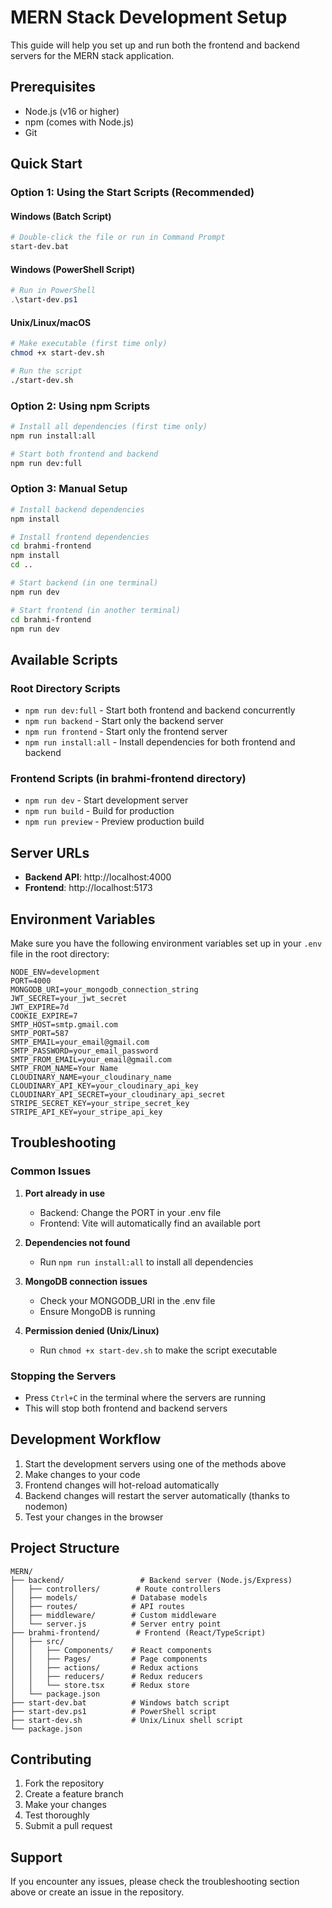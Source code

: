# MERN Stack Development Setup

This guide will help you set up and run both the frontend and backend servers for the MERN stack application.

## Prerequisites

- Node.js (v16 or higher)
- npm (comes with Node.js)
- Git

## Quick Start

### Option 1: Using the Start Scripts (Recommended)

#### Windows (Batch Script)
```bash
# Double-click the file or run in Command Prompt
start-dev.bat
```

#### Windows (PowerShell Script)
```powershell
# Run in PowerShell
.\start-dev.ps1
```

#### Unix/Linux/macOS
```bash
# Make executable (first time only)
chmod +x start-dev.sh

# Run the script
./start-dev.sh
```

### Option 2: Using npm Scripts

```bash
# Install all dependencies (first time only)
npm run install:all

# Start both frontend and backend
npm run dev:full
```

### Option 3: Manual Setup

```bash
# Install backend dependencies
npm install

# Install frontend dependencies
cd brahmi-frontend
npm install
cd ..

# Start backend (in one terminal)
npm run dev

# Start frontend (in another terminal)
cd brahmi-frontend
npm run dev
```

## Available Scripts

### Root Directory Scripts
- `npm run dev:full` - Start both frontend and backend concurrently
- `npm run backend` - Start only the backend server
- `npm run frontend` - Start only the frontend server
- `npm run install:all` - Install dependencies for both frontend and backend

### Frontend Scripts (in brahmi-frontend directory)
- `npm run dev` - Start development server
- `npm run build` - Build for production
- `npm run preview` - Preview production build

## Server URLs

- **Backend API**: http://localhost:4000
- **Frontend**: http://localhost:5173

## Environment Variables

Make sure you have the following environment variables set up in your `.env` file in the root directory:

```env
NODE_ENV=development
PORT=4000
MONGODB_URI=your_mongodb_connection_string
JWT_SECRET=your_jwt_secret
JWT_EXPIRE=7d
COOKIE_EXPIRE=7
SMTP_HOST=smtp.gmail.com
SMTP_PORT=587
SMTP_EMAIL=your_email@gmail.com
SMTP_PASSWORD=your_email_password
SMTP_FROM_EMAIL=your_email@gmail.com
SMTP_FROM_NAME=Your Name
CLOUDINARY_NAME=your_cloudinary_name
CLOUDINARY_API_KEY=your_cloudinary_api_key
CLOUDINARY_API_SECRET=your_cloudinary_api_secret
STRIPE_SECRET_KEY=your_stripe_secret_key
STRIPE_API_KEY=your_stripe_api_key
```

## Troubleshooting

### Common Issues

1. **Port already in use**
   - Backend: Change the PORT in your .env file
   - Frontend: Vite will automatically find an available port

2. **Dependencies not found**
   - Run `npm run install:all` to install all dependencies

3. **MongoDB connection issues**
   - Check your MONGODB_URI in the .env file
   - Ensure MongoDB is running

4. **Permission denied (Unix/Linux)**
   - Run `chmod +x start-dev.sh` to make the script executable

### Stopping the Servers

- Press `Ctrl+C` in the terminal where the servers are running
- This will stop both frontend and backend servers

## Development Workflow

1. Start the development servers using one of the methods above
2. Make changes to your code
3. Frontend changes will hot-reload automatically
4. Backend changes will restart the server automatically (thanks to nodemon)
5. Test your changes in the browser

## Project Structure

```
MERN/
├── backend/                 # Backend server (Node.js/Express)
│   ├── controllers/        # Route controllers
│   ├── models/            # Database models
│   ├── routes/            # API routes
│   ├── middleware/        # Custom middleware
│   └── server.js          # Server entry point
├── brahmi-frontend/        # Frontend (React/TypeScript)
│   ├── src/
│   │   ├── Components/    # React components
│   │   ├── Pages/         # Page components
│   │   ├── actions/       # Redux actions
│   │   ├── reducers/      # Redux reducers
│   │   └── store.tsx      # Redux store
│   └── package.json
├── start-dev.bat          # Windows batch script
├── start-dev.ps1          # PowerShell script
├── start-dev.sh           # Unix/Linux shell script
└── package.json
```

## Contributing

1. Fork the repository
2. Create a feature branch
3. Make your changes
4. Test thoroughly
5. Submit a pull request

## Support

If you encounter any issues, please check the troubleshooting section above or create an issue in the repository.
